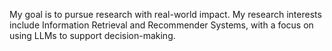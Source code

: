 My goal is to pursue research with real-world impact. My research interests include Information Retrieval and Recommender Systems, with a focus on using LLMs to support decision-making.
